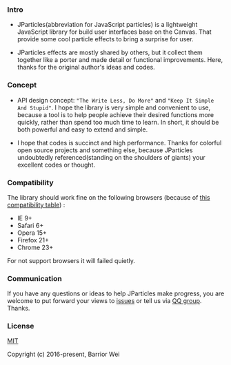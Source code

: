 ### Intro

- JParticles(abbreviation for JavaScript particles) is a lightweight JavaScript library for build user interfaces base on the Canvas. That provide some cool particle effects to bring a surprise for user.

- JParticles effects are mostly shared by others, but it collect them together like a porter and made detail or functional improvements. Here, thanks for the original author's ideas and codes.


### Concept

- API design concept: `"The Write Less, Do More"` and `"Keep It Simple And Stupid"`. I hope the library is very simple and convenient to use, because a tool is to help people achieve their desired functions more quickly, rather than spend too much time to learn. In short, it should be both powerful and easy to extend and simple.

- I hope that codes is succinct and high performance. Thanks for colorful open source projects and something else, because JParticles undoubtedly referenced(standing on the shoulders of giants) your excellent codes or thought.


### Compatibility

The library should work fine on the following browsers (because of [this compatibility table](https://github.com/Barrior/JParticles/blob/master/docs/compatibility_table.md)) :

- IE 9+
- Safari 6+
- Opera 15+
- Firefox 21+
- Chrome 23+

For not support browsers it will failed quietly.


### Communication

If you have any questions or ideas to help JParticles make progress, you are welcome to put forward your views to [issues](https://github.com/Barrior/JParticles/issues) or tell us via [QQ group](http://shang.qq.com/wpa/qunwpa?idkey=f548e3f94e0040a2ac5adfe4fec6915ef67c8c1b6ba5784ff6d5049c6135a759). Thanks.


### License

[MIT](https://github.com/Barrior/JParticles/blob/master/LICENSE)

Copyright (c) 2016-present, Barrior Wei